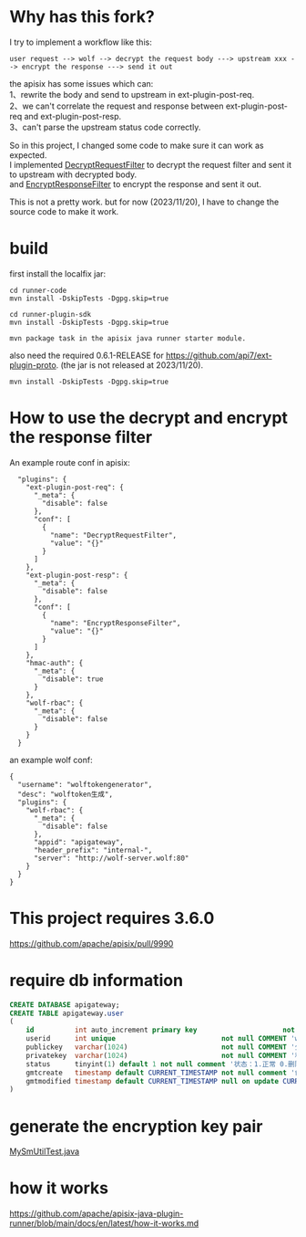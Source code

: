 # Why has this fork?
I try to implement a workflow like this:
```
user request --> wolf --> decrypt the request body ---> upstream xxx --> encrypt the response ---> send it out
```
the apisix has some issues which can:<br>
1、rewrite the body and send to upstream in ext-plugin-post-req.<br>
2、we can't correlate the request and response between ext-plugin-post-req and ext-plugin-post-resp.<br> 
3、can't parse the upstream status code correctly. <br>

So in this project, I changed some code to make sure it can work as expected.<br>
I implemented [DecryptRequestFilter](runner-starter/src/main/java/org/apache/apisix/plugin/runner/filter/DecryptRequestFilter.java)
to decrypt the request filter and sent it to upstream with decrypted body. <br>
and [EncryptResponseFilter](runner-starter/src/main/java/org/apache/apisix/plugin/runner/filter/EncryptResponseFilter.java) to encrypt the response and sent it out.

This is not a pretty work. but for now (2023/11/20), I have to change the source code to make it work.

# build
first install the localfix jar:
```shell
cd runner-code
mvn install -DskipTests -Dgpg.skip=true

cd runner-plugin-sdk
mvn install -DskipTests -Dgpg.skip=true

mvn package task in the apisix java runner starter module.

```
also need the required 0.6.1-RELEASE for https://github.com/api7/ext-plugin-proto. (the jar is not released at 2023/11/20).
```shell
mvn install -DskipTests -Dgpg.skip=true
```

# How to use the decrypt and encrypt the response filter
An example route conf in apisix:
```
  "plugins": {
    "ext-plugin-post-req": {
      "_meta": {
        "disable": false
      },
      "conf": [
        {
          "name": "DecryptRequestFilter",
          "value": "{}"
        }
      ]
    },
    "ext-plugin-post-resp": {
      "_meta": {
        "disable": false
      },
      "conf": [
        {
          "name": "EncryptResponseFilter",
          "value": "{}"
        }
      ]
    },
    "hmac-auth": {
      "_meta": {
        "disable": true
      }
    },
    "wolf-rbac": {
      "_meta": {
        "disable": false
      }
    }
  }
```

an example wolf conf:
```
{
  "username": "wolftokengenerator",
  "desc": "wolftoken生成",
  "plugins": {
    "wolf-rbac": {
      "_meta": {
        "disable": false
      },
      "appid": "apigateway",
      "header_prefix": "internal-",
      "server": "http://wolf-server.wolf:80"
    }
  }
}
```

# This project requires 3.6.0
https://github.com/apache/apisix/pull/9990


# require db information
```sql
CREATE DATABASE apigateway;
CREATE TABLE apigateway.user
(
    id          int auto_increment primary key                     not null,
    userid      int unique                          not null COMMENT 'wolf中的用户id',
    publickey   varchar(1024)                       not null COMMENT '公钥',
    privatekey  varchar(1024)                       not null COMMENT '私钥',
    status      tinyint(1) default 1 not null comment '状态：1.正常 0.删除',
    gmtcreate   timestamp default CURRENT_TIMESTAMP not null comment '创建时间',
    gmtmodified timestamp default CURRENT_TIMESTAMP null on update CURRENT_TIMESTAMP comment '修改时间'
)
```

# generate the encryption key pair
[MySmUtilTest.java](./runner-starer/src/test/java/cn/sichuancredit/apigateway/encryption/MySmUtilTest.java)

# how it works
https://github.com/apache/apisix-java-plugin-runner/blob/main/docs/en/latest/how-it-works.md
